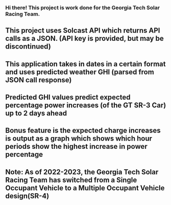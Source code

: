 ### Hi there! This project is work done for the Georgia Tech Solar Racing Team.

## This project uses Solcast API which returns API calls as a JSON. (API key is provided, but may be discontinued)
## This application takes in dates in a certain format and uses predicted weather GHI (parsed from JSON call response)
## Predicted GHI values predict expected percentage power increases (of the GT SR-3 Car) up to 2 days ahead

## Bonus feature is the expected charge increases is output as a graph which shows which hour periods show the highest increase in power percentage

## Note: As of 2022-2023, the Georgia Tech Solar Racing Team has switched from a Single Occupant Vehicle to a Multiple Occupant Vehicle design(SR-4)

<!--
**kevinyjsong04/kevinyjsong04** is a ✨ _special_ ✨ repository because its `README.md` (this file) appears on your GitHub profile.

Here are some ideas to get you started:

- 🔭 I’m currently working on ...
- 🌱 I’m currently learning ...
- 👯 I’m looking to collaborate on ...
- 🤔 I’m looking for help with ...
- 💬 Ask me about ...
- 📫 How to reach me: ...
- 😄 Pronouns: ...
- ⚡ Fun fact: ...
-->
